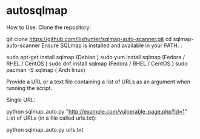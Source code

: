# autosqlmap

How to Use:
Clone the repository:

git clone https://github.com/liixhunter/sqlmap-auto-scanner.git
cd sqlmap-auto-scanner
Ensure SQLmap is installed and available in your PATH. :

sudo apt-get install sqlmap (Debian )
sudo yum install sqlmap (Fedora / RHEL / CentOS )
sudo dnf install sqlmap (Fedora / RHEL / CentOS )
sudo pacman -S sqlmap ( Arch linux)




Provide a URL or a text file containing a list of URLs as an argument when running the script.

Single URL:

python sqlmap_auto.py "http://example.com/vulnerable_page.php?id=1"
List of URLs (in a file called urls.txt):

python sqlmap_auto.py urls.txt
